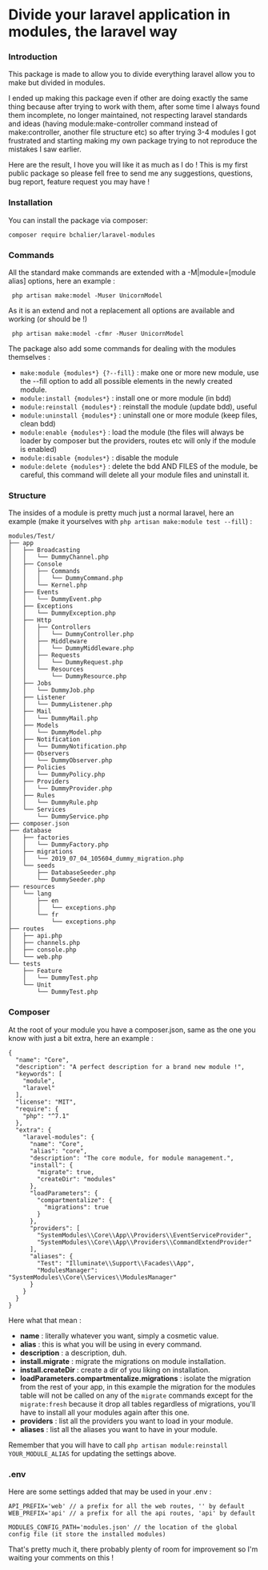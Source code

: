 # Divide your laravel application in modules, the laravel way

### Introduction

This package is made to allow you to divide everything laravel allow you to make but divided in modules.

I ended up making this package even if other are doing exactly the same thing because after trying to work with them,
after some time I always found them incomplete, no longer maintained, not respecting laravel standards and ideas (having module:make-controller command instead of make:controller, another file structure etc)
so after trying 3-4 modules I got frustrated and starting making my own package trying to not reproduce the mistakes I saw earlier.

Here are the result, I hove you will like it as much as I do !
This is my first public package so please fell free to send me any suggestions, questions, bug report, feature request you may have !

### Installation

You can install the package via composer:
``` 
composer require bchalier/laravel-modules
```

### Commands

All the standard make commands are extended with a -M|module=[module alias] options, here an example :

``` php artisan make:model -Muser UnicornModel```

As it is an extend and not a replacement all options are available and working (or should be !)

``` php artisan make:model -cfmr -Muser UnicornModel```

The package also add some commands for dealing with the modules themselves :

- ```make:module {modules*} {?--fill}``` : make one or more new module, use the --fill option to add all possible elements in the newly created module.
- ```module:install {modules*}``` : install one or more module (in bdd)
- ```module:reinstall {modules*}``` : reinstall the module (update bdd), useful 
- ```module:uninstall {modules*}``` : uninstall one or more module (keep files, clean bdd)
- ```module:enable {modules*}``` : load the module (the files will always be loader by composer but the providers, routes etc will only if the module is enabled)
- ```module:disable {modules*}``` : disable the module
- ```module:delete {modules*}``` : delete the bdd AND FILES of the module, be careful, this command will delete all your module files and uninstall it.


### Structure

The insides of a module is pretty much just a normal laravel, here an example (make it yourselves with ```php artisan make:module test --fill```) :

```
modules/Test/
├── app
│   ├── Broadcasting
│   │   └── DummyChannel.php
│   ├── Console
│   │   ├── Commands
│   │   │   └── DummyCommand.php
│   │   └── Kernel.php
│   ├── Events
│   │   └── DummyEvent.php
│   ├── Exceptions
│   │   └── DummyException.php
│   ├── Http
│   │   ├── Controllers
│   │   │   └── DummyController.php
│   │   ├── Middleware
│   │   │   └── DummyMiddleware.php
│   │   ├── Requests
│   │   │   └── DummyRequest.php
│   │   └── Resources
│   │       └── DummyResource.php
│   ├── Jobs
│   │   └── DummyJob.php
│   ├── Listener
│   │   └── DummyListener.php
│   ├── Mail
│   │   └── DummyMail.php
│   ├── Models
│   │   └── DummyModel.php
│   ├── Notification
│   │   └── DummyNotification.php
│   ├── Observers
│   │   └── DummyObserver.php
│   ├── Policies
│   │   └── DummyPolicy.php
│   ├── Providers
│   │   └── DummyProvider.php
│   ├── Rules
│   │   └── DummyRule.php
│   └── Services
│       └── DummyService.php
├── composer.json
├── database
│   ├── factories
│   │   └── DummyFactory.php
│   ├── migrations
│   │   └── 2019_07_04_105604_dummy_migration.php
│   └── seeds
│       ├── DatabaseSeeder.php
│       └── DummySeeder.php
├── resources
│   └── lang
│       ├── en
│       │   └── exceptions.php
│       └── fr
│           └── exceptions.php
├── routes
│   ├── api.php
│   ├── channels.php
│   ├── console.php
│   └── web.php
└── tests
    ├── Feature
    │   └── DummyTest.php
    └── Unit
        └── DummyTest.php
```

### Composer

At the root of your module you have a composer.json, same as the one you know with just a bit extra, here an example :

```
{
  "name": "Core",
  "description": "A perfect description for a brand new module !",
  "keywords": [
    "module",
    "laravel"
  ],
  "license": "MIT",
  "require": {
    "php": "^7.1"
  },
  "extra": {
    "laravel-modules": {
      "name": "Core",
      "alias": "core",
      "description": "The core module, for module management.",
      "install": {
        "migrate": true,
        "createDir": "modules"
      },
      "loadParameters": {
        "compartmentalize": {
          "migrations": true
        }
      },
      "providers": [
        "SystemModules\\Core\\App\\Providers\\EventServiceProvider",
        "SystemModules\\Core\\App\\Providers\\CommandExtendProvider"
      ],
      "aliases": {
        "Test": "Illuminate\\Support\\Facades\\App",
        "ModulesManager": "SystemModules\\Core\\Services\\ModulesManager"
      }
    }
  }
}
```

Here what that mean :
- **name** : literally whatever you want, simply a cosmetic value.
- **alias** : this is what you will be using in every command.
- **description** : a description, duh.
- **install.migrate** : migrate the migrations on module installation.
- **install.createDir** : create a dir of you liking on installation.
- **loadParameters.compartmentalize.migrations** : isolate the migration from the rest of your app, in this example the migration for the modules table will not be called on any of the ```migrate``` commands except for the ```migrate:fresh``` because it drop all tables regardless of migrations, you'll have to install all your modules again after this one.
- **providers** : list all the providers you want to load in your module.
- **aliases** : list all the aliases you want to have in your module.

Remember that you will have to call ```php artisan module:reinstall YOUR_MODULE_ALIAS``` for updating the settings above.

### .env

Here are some settings added that may be used in your .env :

```
API_PREFIX='web' // a prefix for all the web routes, '' by default
WEB_PREFIX='api' // a prefix for all the api routes, 'api' by default

MODULES_CONFIG_PATH='modules.json' // the location of the global config file (it store the installed modules)
```

That's pretty much it, there probably plenty of room for improvement so I'm waiting your comments on this !